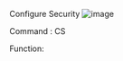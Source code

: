 
Configure Security                    ![image](https://user-images.githubusercontent.com/77227227/195836426-6d8a0cd4-d998-4d52-9bdc-01284d3652e5.png)


Command : CS

Function: 
